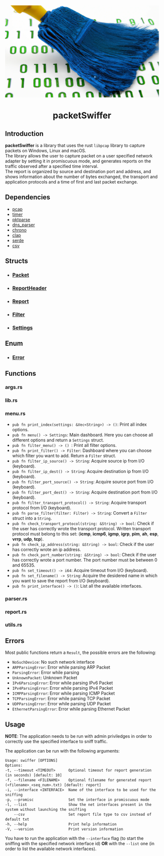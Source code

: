 <p align="center">
  <img width="550" height="300" src="logo.png">
</p>
<h1 align="center">packetSwiffer</h1>

## Introduction
**packetSwiffer** is a library that uses the rust `libpcap` library to capture packets on Windows, Linux and macOS.\
The library allows the user to capture packet on a user specified network adapter by setting it in promiscuous mode, and generates reports on the traffic observed after a specified time interval.\
The report is organized by source and destination port and address, and shows information about the number of bytes exchanged, the transport and application protocols and a time of first and last packet exchange.

## Dependencies
- [pcap](https://docs.rs/pcap/0.10.1/pcap/index.html)
- [timer](https://docs.rs/timer/0.2.0/timer/)
- [pktparse](https://docs.rs/pktparse/0.7.1/pktparse/)
- [dns_parser](https://docs.rs/dns-parser/0.8.0/dns_parser/)
- [chrono](https://docs.rs/chrono/0.4.23/chrono/)
- [clap](https://docs.rs/clap/4.0.15/clap/index.html)
- [serde](https://docs.rs/serde/1.0.147/serde/)
- [csv](https://docs.rs/csv/1.1.6/csv/)

## Structs

- ### [Packet](./docs/struct/packet.md)
- ### [ReportHeader](./docs/struct/reportHeader.md)
- ### [Report](./docs/struct/report.md)
- ### [Filter](./docs/struct/filter.md)
- ### [Settings](./docs/struct/settings.md)

## Enum

- ### [Error](./docs/enum/error.md)

## Functions

### args.rs

### lib.rs

### menu.rs
* `pub fn print_index(settings: &Vec<String>) -> ()`: Print all index options.
* `pub fn menu() -> Settings`: Main dashboard. Here you can choose all different options and return a `Settings` struct.
* `pub fn filter_menu() -> () `: Print all filter options.
* `pub fn print_filter() -> Filter`: Dashboard where you can choose which filter you want to add. Return a `Filter` struct.
* `pub fn filter_ip_source() -> String`: Acquire source ip from I/O (keyboard).
* `pub fn filter_ip_dest() -> String`: Acquire destination ip from I/O (keyboard).
* `pub fn filter_port_source() -> String`: Acquire source port from I/O (keyboard).
* `pub fn filter_port_dest() -> String`: Acquire destination port from I/O (keyboard).
* `pub fn filter_transport_protocol() -> String`: Acquire transport protocol from I/O (keyboard).
* `pub fn parse_filter(filter: Filter) -> String`: Convert a `Filter` struct into a `String`.
* `pub fn check_transport_protocol(string: &String) -> bool`: Check if the user has correctly wrote the transport protocol. Written transport protocol must belong to this set: (**icmp**, **icmp6**, **igmp**, **igrp**, **pim**, **ah**, **esp**, **vrrp**, **udp**, **tcp**).
* `pub fn check_ip_address(string: &String) -> bool`: Check if the user has correctly wrote an ip address. 
* `pub fn check_port_number(string: &String) -> bool`: Check if the user has correctly wrote a port number. The port number must be between 0 and 65535.
* `pub fn set_timeout() -> i64`: Acquire timeout from I/O (keyboard).
* `pub fn set_filename() -> String`: Acquire the desidered name in which you want to save the report from I/O (keyboard).
* `pub fn print_interface() -> ()`: List all the available interfaces.


### parser.rs

### report.rs

### utils.rs

## Errors
Most public functions return a `Result`, the possible errors are the following:

* `NoSuchDevice`: No such network interface
* `ARPParsingError`: Error while parsing ARP Packet
* `ParsingError`: Error while parsing
* `UnknownPacket`: Unknown Packet
* `IPv6ParsingError`: Error while parsing IPv6 Packet
* `IPv4ParsingError`: Error while parsing IPv4 Packet
* `ICMPParsingError`: Error while parsing ICMP Packet
* `TCPParsingError`: Error while parsing TCP Packet
* `UDPParsingError`: Error while parsing UDP Packet
* `EthernetParsingError`: Error while parsing Ethernet Packet

## Usage
**NOTE**: The application needs to be run with admin priviledges in order to correctly use the specified interface to sniff traffic.

The application can be run with the following arguments:
```
Usage: swiffer [OPTIONS]
Options:                                                                                                                  
-t, --timeout <TIMEOUT>      Optional timeout for report generation (in seconds) [default: 10]                          
-f, --filename <FILENAME>    Optional filename for generated report (<filename>_<seq_num>.txt) [default: report]        
-i, --interface <INTERFACE>  Name of the interface to be used for the sniffing                                          
-p, --promisc                Set the interface in promiscuous mode                                                      
-l, --list                   Show the net interfaces present in the system without launching the sniffing  
    --csv                    Set report file type to csv instead of default txt
-h, --help                   Print help information                                                                     
-V, --version                Print version information 
```
You have to run the application with the `--interface` flag (to start the sniffing with the specified network interface id) **OR** with the `--list` one (in order to list the available network interfaces).

